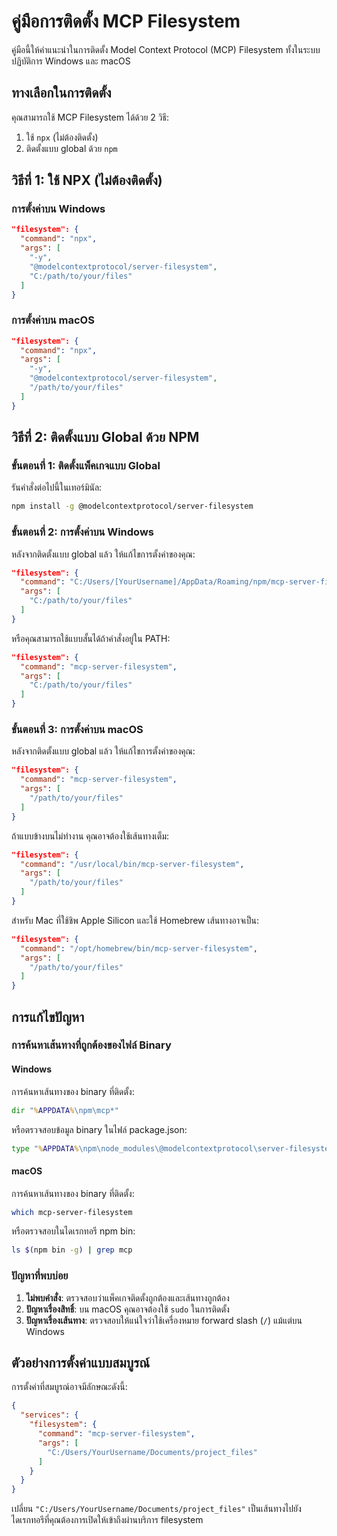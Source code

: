 # คู่มือการติดตั้ง MCP Filesystem

คู่มือนี้ให้คำแนะนำในการติดตั้ง Model Context Protocol (MCP) Filesystem ทั้งในระบบปฏิบัติการ Windows และ macOS

## ทางเลือกในการติดตั้ง

คุณสามารถใช้ MCP Filesystem ได้ด้วย 2 วิธี:
1. ใช้ `npx` (ไม่ต้องติดตั้ง)
2. ติดตั้งแบบ global ด้วย `npm`

## วิธีที่ 1: ใช้ NPX (ไม่ต้องติดตั้ง)

### การตั้งค่าบน Windows
```json
"filesystem": {
  "command": "npx",
  "args": [
    "-y",
    "@modelcontextprotocol/server-filesystem",
    "C:/path/to/your/files"
  ]
}
```

### การตั้งค่าบน macOS
```json
"filesystem": {
  "command": "npx",
  "args": [
    "-y",
    "@modelcontextprotocol/server-filesystem",
    "/path/to/your/files"
  ]
}
```

## วิธีที่ 2: ติดตั้งแบบ Global ด้วย NPM

### ขั้นตอนที่ 1: ติดตั้งแพ็คเกจแบบ Global

รันคำสั่งต่อไปนี้ในเทอร์มินัล:

```bash
npm install -g @modelcontextprotocol/server-filesystem
```

### ขั้นตอนที่ 2: การตั้งค่าบน Windows

หลังจากติดตั้งแบบ global แล้ว ให้แก้ไขการตั้งค่าของคุณ:

```json
"filesystem": {
  "command": "C:/Users/[YourUsername]/AppData/Roaming/npm/mcp-server-filesystem.cmd",
  "args": [
    "C:/path/to/your/files"
  ]
}
```

หรือคุณสามารถใช้แบบสั้นได้ถ้าคำสั่งอยู่ใน PATH:

```json
"filesystem": {
  "command": "mcp-server-filesystem",
  "args": [
    "C:/path/to/your/files"
  ]
}
```

### ขั้นตอนที่ 3: การตั้งค่าบน macOS

หลังจากติดตั้งแบบ global แล้ว ให้แก้ไขการตั้งค่าของคุณ:

```json
"filesystem": {
  "command": "mcp-server-filesystem",
  "args": [
    "/path/to/your/files"
  ]
}
```

ถ้าแบบข้างบนไม่ทำงาน คุณอาจต้องใช้เส้นทางเต็ม:

```json
"filesystem": {
  "command": "/usr/local/bin/mcp-server-filesystem",
  "args": [
    "/path/to/your/files"
  ]
}
```

สำหรับ Mac ที่ใช้ชิพ Apple Silicon และใช้ Homebrew เส้นทางอาจเป็น:
```json
"filesystem": {
  "command": "/opt/homebrew/bin/mcp-server-filesystem",
  "args": [
    "/path/to/your/files"
  ]
}
```

## การแก้ไขปัญหา

### การค้นหาเส้นทางที่ถูกต้องของไฟล์ Binary

#### Windows
การค้นหาเส้นทางของ binary ที่ติดตั้ง:
```cmd
dir "%APPDATA%\npm\mcp*"
```

หรือตรวจสอบข้อมูล binary ในไฟล์ package.json:
```cmd
type "%APPDATA%\npm\node_modules\@modelcontextprotocol\server-filesystem\package.json" | findstr "bin"
```

#### macOS
การค้นหาเส้นทางของ binary ที่ติดตั้ง:
```bash
which mcp-server-filesystem
```

หรือตรวจสอบในไดเรกทอรี npm bin:
```bash
ls $(npm bin -g) | grep mcp
```

### ปัญหาที่พบบ่อย

1. **ไม่พบคำสั่ง**: ตรวจสอบว่าแพ็คเกจติดตั้งถูกต้องและเส้นทางถูกต้อง
2. **ปัญหาเรื่องสิทธิ์**: บน macOS คุณอาจต้องใช้ `sudo` ในการติดตั้ง
3. **ปัญหาเรื่องเส้นทาง**: ตรวจสอบให้แน่ใจว่าใช้เครื่องหมาย forward slash (`/`) แม้แต่บน Windows

## ตัวอย่างการตั้งค่าแบบสมบูรณ์

การตั้งค่าที่สมบูรณ์อาจมีลักษณะดังนี้:

```json
{
  "services": {
    "filesystem": {
      "command": "mcp-server-filesystem",
      "args": [
        "C:/Users/YourUsername/Documents/project_files"
      ]
    }
  }
}
```

เปลี่ยน `"C:/Users/YourUsername/Documents/project_files"` เป็นเส้นทางไปยังไดเรกทอรีที่คุณต้องการเปิดให้เข้าถึงผ่านบริการ filesystem

